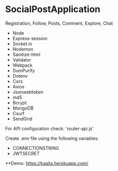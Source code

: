 # SocialPostApplication
Registration, Follow, Posts, Comment, Explore, Chat


* Node
* Express-session
* Socket.io
* Nodemon
* Sanitize-html
* Validator
* Webpack
* DomPurify
* Dotenv
* Cors
* Axios
* Jsonwebtoken
* md5
* Bcrypt
* MongoDB
* Csurf
* SendGrid

For API configuration check: 'router-api.js'

Create .env file using the following variables:
* CONNECTIONSTRING
* JWTSECRET


**Demo: https://kaalia.herokuapp.com/
